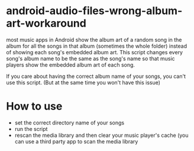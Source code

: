 # android-audio-files-wrong-album-art-workaround
most music apps in Android show the album art of a random song in the album for all the songs in that album (sometimes the whole folder) instead of showing each song's embedded album art. This script changes every song's album name to be the same as the song's name so that music players show the embedded album art of each song.

If you care about having the correct album name of your songs, you can't use this script. (But at the same time you won't have this issue)

# How to use
  - set the correct directory name of your songs
  - run the script
  - rescan the media library and then clear your music player's cache (you can use a third party app to scan the media library
